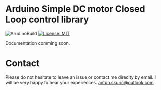 # Arduino Simple DC motor Closed Loop control library 

![ArudinoBuild](https://github.com/askuric/Arduino-Closed-Loop-Motor-Control/workflows/ArudinoBuild/badge.svg)
[![License: MIT](https://img.shields.io/badge/License-MIT-yellow.svg)](https://opensource.org/licenses/MIT)

Documentation comming soon.

# Contact
Please do not hesitate to leave an issue or contact me direclty by email.
I will be very happy to hear your experiences.
antun.skuric@outlook.com